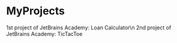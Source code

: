 # MyProjects
1st project of JetBrains Academy: Loan Calculator\n
2nd project of JetBrains Academy: TicTacToe


